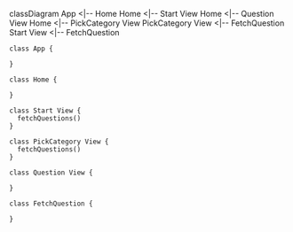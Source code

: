 classDiagram
App <|-- Home
Home <|-- Start View
Home <|-- Question View
Home <|-- PickCategory View
PickCategory View <|-- FetchQuestion
Start View <|-- FetchQuestion

    class App {

    }

    class Home {

    }

    class Start View {
      fetchQuestions()
    }

    class PickCategory View {
      fetchQuestions()
    }

    class Question View {

    }

    class FetchQuestion {

    }
